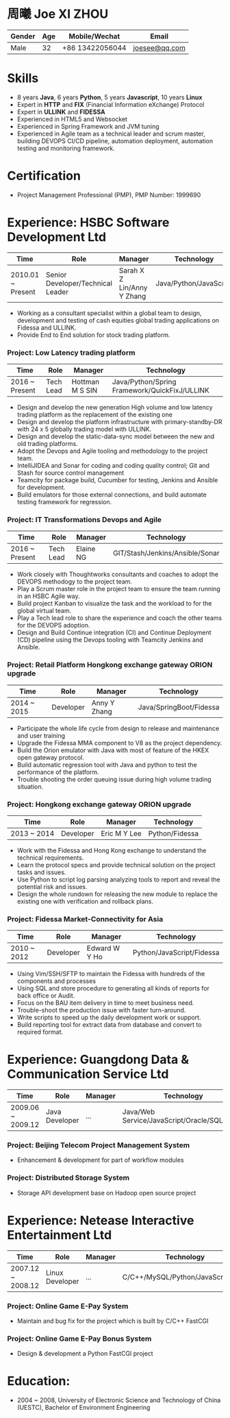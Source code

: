 # 周曦 Joe XI ZHOU
|Gender|Age|Mobile/Wechat|Email|
|------|---|------|-----|
|Male|32|+86 13422056044|joesee@qq.com|

# Skills
* 8 years **Java**, 6 years **Python**, 5 years **Javascript**, 10 years **Linux**
* Expert in **HTTP** and **FIX** (Financial Information eXchange) Protocol
* Expert in **ULLINK** and **FIDESSA**
* Experienced in HTML5 and Websocket
* Experienced in Spring Framework and JVM tuning
* Experienced in Agile team as a technical leader and scrum master, building DEVOPS CI/CD pipeline, automation deployment, automation testing and monitoring framework.

# Certification
* Project Management Professional (PMP), PMP Number: 1999690

# Experience: HSBC Software Development Ltd
|Time|Role|Manager|Technology|
|----|----|-------|----------|
|2010.01 ~ Present|Senior Developer/Technical Leader|Sarah X Z Lin/Anny Y Zhang|Java/Python/JavaScript|

* Working as a consultant specialist within a global team to design, development and testing of cash equities global trading applications on Fidessa and ULLINK.
* Provide End to End solution for stock trading platform.

### Project: Low Latency trading platform
|Time|Role|Manager|Technology|
|----|----|-------|----------|
|2016 ~ Present|Tech Lead|Hottman M S SIN|Java/Python/Spring Framework/QuickFixJ/ULLINK|

* Design and develop the new generation High volume and low latency trading platform as the replacement of the existing one
* Design and develop the platform infrastructure with primary-standby-DR with 24 x 5 globally trading model with ULLINK.
* Design and develop the static-data-sync model between the new and old trading platforms.
* Adopt the Devops and Agile tooling and methodology to the project team.
* IntelliJIDEA and Sonar for coding and coding quality control; Git and Stash for source control management
* Teamcity for package build, Cucumber for testing, Jenkins and Ansible for development.
* Build emulators for those external connections, and build automate testing framework for regression.

### Project: IT Transformations Devops and Agile
|Time|Role|Manager|Technology|
|----|----|-------|----------|
|2016 ~ Present|Tech Lead|Elaine NG|GIT/Stash/Jenkins/Ansible/Sonar|

* Work closely with Thoughtworks consultants and coaches to adopt the DEVOPS methodogy to the project team.
* Play a Scrum master role in the project team to ensure the team running in an HSBC Agile way.
* Build project Kanban to visualize the task and the workload to for the global virtual team.
* Play a Tech lead role to share the experience and coach the other teams for the DEVOPS adoption.
* Design and Build Continue integration (CI) and Continue Deployment (CD) pipeline using the Devops tooling with Teamcity Jenkins and Ansible.

### Project: Retail Platform Hongkong exchange gateway ORION upgrade
|Time|Role|Manager|Technology|
|----|----|-------|----------|
|2014 ~ 2015|Developer|Anny Y Zhang|Java/SpringBoot/Fidessa|

* Participate the whole life cycle from design to release and maintenance and user training
* Upgrade the Fidessa MMA component to V8 as the project dependency.
* Build the Orion emulator with Java with most of feature of the HKEX open gateway protocol.
* Build automatic regression tool with Java and python to test the performance of the platform.
* Trouble shooting the order queuing issue during high volume trading situation. 

### Project: Hongkong exchange gateway ORION upgrade
|Time|Role|Manager|Technology|
|----|----|-------|----------|
|2013 ~ 2014|Developer|Eric M Y Lee|Python/Fidessa|

* Work with the Fidessa and Hong Kong exchange to understand the technical requirements.
* Learn the protocol specs and provide technical solution on the project tasks and issues.
* Use Python to script log parsing analyzing tools to report and reveal the potential risk and issues.
* Design the whole rundown for releasing the new module to replace the existing one with verification and rollback plans.

### Project: Fidessa Market-Connectivity for Asia
|Time|Role|Manager|Technology|
|----|----|-------|----------|
|2010 ~ 2012|Developer|Edward W Y Ho|Python/JavaScript/Fidessa|

* Using Vim/SSH/SFTP to maintain the Fidessa with hundreds of the components and processes
* Using SQL and store procedure to generating all kinds of reports for back office or Audit. 
* Focus on the BAU item delivery in time to meet business need.
* Trouble-shoot the production issue with faster turn-around.
* Write scripts to speed up the daily development work or support.
* Build reporting tool for extract data from database and convert to required format.

# Experience: Guangdong Data & Communication Service Ltd
|Time|Role|Manager|Technology|
|----|----|-------|----------|
|2009.06 ~ 2009.12|Java Developer|...|Java/Web Service/JavaScript/Oracle/SQLServer|

### Project: Beijing Telecom Project Management System
* Enhancement & development for part of workflow modules

### Project: Distributed Storage System
* Storage API development base on Hadoop open source project

# Experience: Netease Interactive Entertainment Ltd
|Time|Role|Manager|Technology|
|----|----|-------|----------|
|2007.12 ~ 2008.12|Linux Developer|...|C/C++/MySQL/Python/JavaScript/PHP|

### Project: Online Game E-Pay System
* Maintain and bug fix for the project which is built by C/C++ FastCGI

### Project: Online Game E-Pay Bonus System
* Design & development a Python FastCGI project

# Education:
* 2004 ~ 2008, University of Electronic Science and Technology of China (UESTC), Bachelor of Environment Engineering

